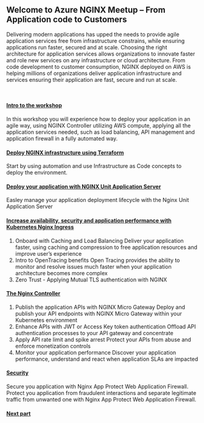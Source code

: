 ## Welcome to Azure NGINX Meetup – From Application code to Customers

Delivering modern applications has upped the needs to provide agile application services free from infrastructure constrains, while ensuring applications run faster, secured and at scale. Choosing the right architecture for application services allows organizations to innovate faster and role new services on any infrastructure or cloud architecture. 
From code development to customer consumption, NGINX deployed on AWS is helping millions of organizations deliver application infrastructure and services ensuring their application are fast, secure and run at scale.

<br>

#### [Intro to the workshop](2intro.md) 
 
In this workshop you will experience how to deploy your application in an agile way, using NGINX Controller utilizing AWS compute, applying all the application services needed, such as load balancing, API management and application firewall in a fully automated way.  
 
#### [Deploy NGINX infrastructure using Terraform](3tf.md)

Start by using automation and use Infrastructure as Code concepts to deploy the environment.
 
#### [Deploy your application with NGINX Unit Application Server](4unit.md)
Easley manage your application deployment lifecycle with the Nginx Unit Application Server
 
#### [Increase availability, security and application performance with Kubernetes Nginx Ingress](5ingress.md)
1.	Onboard with Caching and Load Balancing
Deliver your application faster, using caching and compression to free application resources and improve user’s experience
2.	Intro to OpenTracing benefits 
Open Tracing provides the ability to monitor and resolve issues much faster when your application architecture becomes more complex
3.	Zero Trust - Applying Mutual TLS authentication with NGINX 

 
 
#### [The Nginx Controller](6controller.md)
1.	Publish the application APIs with NGINX Micro Gateway
Deploy and publish your API endpoints with NGINX Micro Gateway within your Kubernetes environment
2.	Enhance APIs with JWT or Access Key token authentication
Offload API authentication processes to your API gateway and concentrate 
3.	Apply API rate limit and spike arrest 
Protect your APIs from abuse and enforce monetization controls 
4.	Monitor your application performance
Discover your application performance, understand and react when application SLAs are impacted
 
#### [Security](7security.md)
Secure you application with Nginx App Protect Web Application Firewall.           
Protect you application from fraudulent interactions and separate legitimate traffic from unwanted one with Nginx App Protect Web Application Firewall.

#### [Next part](2intro.md)
